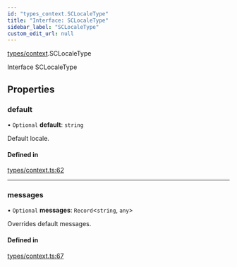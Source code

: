```yaml
---
id: "types_context.SCLocaleType"
title: "Interface: SCLocaleType"
sidebar_label: "SCLocaleType"
custom_edit_url: null
---
```


[types/context](../modules/types_context).SCLocaleType

Interface SCLocaleType

## Properties

### default

• `Optional` **default**: `string`

Default locale.

#### Defined in

[types/context.ts:62](https://github.com/selfcommunity/community-ui/blob/0c5b0c7/packages/sc-core/src/types/context.ts#L62)

___

### messages

• `Optional` **messages**: `Record`<`string`, `any`\>

Overrides default messages.

#### Defined in

[types/context.ts:67](https://github.com/selfcommunity/community-ui/blob/0c5b0c7/packages/sc-core/src/types/context.ts#L67)
